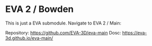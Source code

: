 # EVA 2 / Bowden

This is just a EVA submodule. Navigate to EVA 2 / Main:

Repository: https://github.com/EVA-3D/eva-main
Dosc: https://eva-3d.github.io/eva-main/
